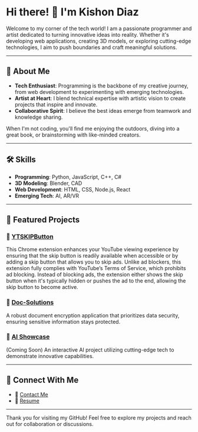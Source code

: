 # Hi there! 👋 I'm Kishon Diaz

Welcome to my corner of the tech world! I am a passionate programmer and artist dedicated to turning innovative ideas into reality. Whether it's developing web applications, creating 3D models, or exploring cutting-edge technologies, I aim to push boundaries and craft meaningful solutions.

---

## 🚀 About Me
- **Tech Enthusiast**: Programming is the backbone of my creative journey, from web development to experimenting with emerging technologies.
- **Artist at Heart**: I blend technical expertise with artistic vision to create projects that inspire and innovate.
- **Collaborative Spirit**: I believe the best ideas emerge from teamwork and knowledge sharing.

When I'm not coding, you'll find me enjoying the outdoors, diving into a great book, or brainstorming with like-minded creators.

---

## :hammer_and_wrench: Skills
- **Programming**: Python, JavaScript, C++, C#
- **3D Modeling**: Blender, CAD
- **Web Development**: HTML, CSS, Node.js, React
- **Emerging Tech**: AI, AR/VR

---

## 🌟 Featured Projects
### 🔗 [YTSKIPButton](https://chromewebstore.google.com/detail/ytskipbutton/epajgkidnfpaaciekooncbkjmjhkaapi)
This Chrome extension enhances your YouTube viewing experience by ensuring that the skip button is readily available when accessible or by adding a skip button that allows you to skip ads. Unlike ad blockers, this extension fully complies with YouTube’s Terms of Service, which prohibits ad blocking. Instead of blocking ads, the extension either shows the skip button when it's typically hidden or pushes the ad to the end, allowing the skip button to become active.

### 🔗 [Doc-Solutions](https://doc-solutions.com/)
A robust document encryption application that prioritizes data security, ensuring sensitive information stays protected.

### 🔗 [AI Showcase](https://kishondiaz.com)
(Coming Soon) An interactive AI project utilizing cutting-edge tech to demonstrate innovative capabilities.

---

## 🤝 Connect With Me
- 📧 [Contact Me](https://kishondiaz.com?page=contactme)
- 💼 [Resume](https://kishondiaz.com/assets/resume/Kishon%20Diaz%20Resume%20Template.docx)

---

Thank you for visiting my GitHub! Feel free to explore my projects and reach out for collaboration or discussions.
